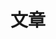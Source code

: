 ---
title: "文章"
type: "sample"
showDate: false
showAuthor: false
showHero: true
heroStyle: background
layoutBackgroundBlur: true
layoutBackgroundHeaderSpace: false
showEdit: false
showPagination: false
showReadingTime: false
showRelatedContent: false
showWordCount: false
showComments: false
sharingLinks: false
showZenMode: false
showCards: false
---